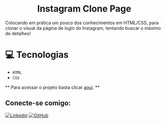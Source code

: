 <h1 align="center"> Instagram Clone Page </h1>

Colocando em prática um pouco dos conhecimentos em HTML/CSS, para clonar o visual da página de login do Instagram, tentando buscar o máximo de detalhes!


# :computer: Tecnologias 

- ``HTML``
- ``CSS``

** Para acessar o projeto basta clicar <a href="https://instagram-clone-login-page-three.vercel.app/">aqui</a>. **

## Conecte-se comigo:

[![Linkedin](https://img.shields.io/badge/LinkedIn-0077B5?style=for-the-badge&logo=linkedin&logoColor=white)](https://www.linkedin.com/in/felipe-borges7/)
[![GitHub](https://img.shields.io/badge/GitHub-100000?style=for-the-badge&logo=github&logoColor=white)](https://github.com/Felipebrgs)

